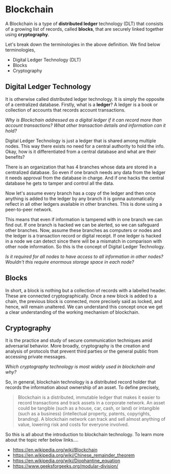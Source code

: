 # Blockchain

A Blockchain is a type of **distributed ledger** technology (DLT) that consists of a growing list of records, called **blocks**, that are securely linked together using **cryptography**.

Let's break down the terminologies in the above definition. We find below terminologies,

- Digital Ledger Technology (DLT)
- Blocks
- Cryptography

## Digital Ledger Technology

 It is otherwise called distributed ledger technology. It is simply the opposite of a centralized database. Firstly, what is a **ledger**? A ledger is a book or collection of accounts that records account transactions.

 *Why is Blockchain addressed as a digital ledger if it can record more than account transactions? What other transaction details and information can it hold?*

Digital Ledger Technology is just a ledger that is shared among multiple nodes. This way there exists no need for a central authority to hold the info. Okay, how is it differentiated from a central database and what are their benefits?

There is an organization that has 4 branches whose data are stored in a centralized database. So even if one branch needs any data from the ledger it needs approval from the database in charge. And if one hacks the central database he gets to tamper and control all the data.

Now let's assume every branch has a copy of the ledger and then once anything is added to the ledger by any branch it is gonna automatically reflect in all other ledgers available in other branches. This is done using a peer-to-peer network.

This means that even if information is tampered with in one branch we can find out. If one branch is hacked we can be alerted, so we can safeguard other branches. Now, assume these branches as computers or nodes and the ledger is a transaction record or digital receipt. If one ledger is hacked in a node we can detect since there will be a mismatch in comparison with other node information. So this is the concept of Digital Ledger Technology.

*Is it required for all nodes to have access to all information in other nodes? Wouldn't this require enormous storage space in each node?*

## Blocks

In short, a block is nothing but a collection of records with a labelled header. These are connected cryptographically. Once a new block is added to a chain, the previous block is connected, more precisely said as locked, and hence, will remain unaltered. We can understand this concept once we get a clear understanding of the working mechanism of blockchain.

## Cryptography

It is the practice and study of secure communication techniques amid adversarial behavior. More broadly, cryptography is the creation and analysis of protocols that prevent third parties or the general public from accessing private messages.

*Which cryptography technology is most widely used in blockchain and why?*

So, in general, blockchain technology is a distributed record holder that records the information about ownership of an asset. To define precisely,
> Blockchain is a distributed, immutable ledger that makes it easier to record transactions and track assets in a corporate network.
An asset could be tangible (such as a house, car, cash, or land) or intangible (such as a business) (intellectual property, patents, copyrights, branding). A blockchain network can track and sell almost anything of value, lowering risk and costs for everyone involved.

So this is all about the introduction to blockchain technology. To learn more about the topic refer below links....
* <https://en.wikipedia.org/wiki/Blockchain>
* <https://en.wikipedia.org/wiki/Chinese_remainder_theorem>
* <https://en.wikipedia.org/wiki/Diophantine_equation>
* <https://www.geeksforgeeks.org/modular-division/>
